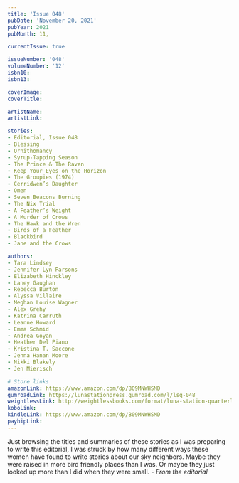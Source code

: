 ```yaml
---
title: 'Issue 048'
pubDate: 'November 20, 2021'
pubYear: 2021
pubMonth: 11,

currentIssue: true

issueNumber: '048'
volumeNumber: '12'
isbn10: 
isbn13: 

coverImage: 
coverTitle: 

artistName: 
artistLink: 

stories:
- Editorial, Issue 048
- Blessing
- Ornithomancy
- Syrup-Tapping Season
- The Prince & The Raven
- Keep Your Eyes on the Horizon
- The Groupies (1974)
- Cerridwen’s Daughter
- Omen
- Seven Beacons Burning
- The Nix Trial
- A Feather’s Weight
- A Murder of Crows
- The Hawk and the Wren
- Birds of a Feather
- Blackbird
- Jane and the Crows

authors:
- Tara Lindsey
- Jennifer Lyn Parsons
- Elizabeth Hinckley
- Laney Gaughan
- Rebecca Burton
- Alyssa Villaire
- Meghan Louise Wagner
- Alex Grehy
- Katrina Carruth
- Leanne Howard
- Emma Schmid
- Andrea Goyan
- Heather Del Piano
- Kristina T. Saccone
- Jenna Hanan Moore
- Nikki Blakely
- Jen Mierisch

# Store links
amazonLink: https://www.amazon.com/dp/B09MNWHSMD
gumroadLink: https://lunastationpress.gumroad.com/l/lsq-048
weightlessLink: http://weightlessbooks.com/format/luna-station-quarterly-issue-48
koboLink: 
kindleLink: https://www.amazon.com/dp/B09MNWHSMD
payhipLink: 
---
```


Just browsing the titles and summaries of these stories as I was preparing to write this editorial, I was struck by how many different ways these women have found to write stories about our sky neighbors. Maybe they were raised in more bird friendly places than I was. Or maybe they just looked up more than I did when they were small.
<em>- From the editorial</em>
